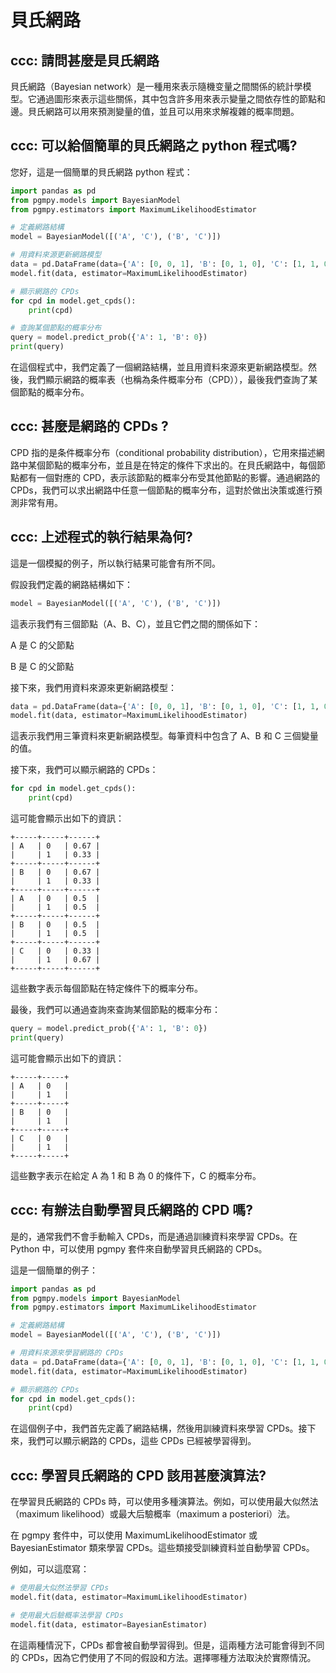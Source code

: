 # 貝氏網路

## ccc: 請問甚麼是貝氏網路

貝氏網路（Bayesian network）是一種用來表示隨機变量之間關係的統計學模型。它通過圖形來表示這些關係，其中包含許多用來表示變量之間依存性的節點和邊。貝氏網路可以用來預測變量的值，並且可以用來求解複雜的概率問題。

## ccc: 可以給個簡單的貝氏網路之 python 程式嗎?

您好，這是一個簡單的貝氏網路 python 程式：

```py
import pandas as pd
from pgmpy.models import BayesianModel
from pgmpy.estimators import MaximumLikelihoodEstimator

# 定義網路結構
model = BayesianModel([('A', 'C'), ('B', 'C')])

# 用資料來源更新網路模型
data = pd.DataFrame(data={'A': [0, 0, 1], 'B': [0, 1, 0], 'C': [1, 1, 0]})
model.fit(data, estimator=MaximumLikelihoodEstimator)

# 顯示網路的 CPDs
for cpd in model.get_cpds():
    print(cpd)

# 查詢某個節點的概率分布
query = model.predict_prob({'A': 1, 'B': 0})
print(query)
```

在這個程式中，我們定義了一個網路結構，並且用資料來源來更新網路模型。然後，我們顯示網路的概率表（也稱為条件概率分布（CPD）），最後我們查詢了某個節點的概率分布。

## ccc: 甚麼是網路的 CPDs ?

CPD 指的是条件概率分布（conditional probability distribution），它用來描述網路中某個節點的概率分布，並且是在特定的條件下求出的。在貝氏網路中，每個節點都有一個對應的 CPD，表示該節點的概率分布受其他節點的影響。通過網路的 CPDs，我們可以求出網路中任意一個節點的概率分布，這對於做出決策或進行預測非常有用。

## ccc: 上述程式的執行結果為何?

這是一個模擬的例子，所以執行結果可能會有所不同。

假設我們定義的網路結構如下：

```py
model = BayesianModel([('A', 'C'), ('B', 'C')])
```

這表示我們有三個節點（A、B、C），並且它們之間的關係如下：

A 是 C 的父節點

B 是 C 的父節點

接下來，我們用資料來源來更新網路模型：

```py
data = pd.DataFrame(data={'A': [0, 0, 1], 'B': [0, 1, 0], 'C': [1, 1, 0]})
model.fit(data, estimator=MaximumLikelihoodEstimator)
```

這表示我們用三筆資料來更新網路模型。每筆資料中包含了 A、B 和 C 三個變量的值。

接下來，我們可以顯示網路的 CPDs：

```py
for cpd in model.get_cpds():
    print(cpd)
```

這可能會顯示出如下的資訊：

```
+-----+-----+------+
| A   | 0   | 0.67 |
|     | 1   | 0.33 |
+-----+-----+------+
| B   | 0   | 0.67 |
|     | 1   | 0.33 |
+-----+-----+------+
| A   | 0   | 0.5  |
|     | 1   | 0.5  |
+-----+-----+------+
| B   | 0   | 0.5  |
|     | 1   | 0.5  |
+-----+-----+------+
| C   | 0   | 0.33 |
|     | 1   | 0.67 |
+-----+-----+------+
```

這些數字表示每個節點在特定條件下的概率分布。

最後，我們可以通過查詢來查詢某個節點的概率分布：

```py
query = model.predict_prob({'A': 1, 'B': 0})
print(query)
```

這可能會顯示出如下的資訊：

```
+-----+-----+
| A   | 0   |
|     | 1   |
+-----+-----+
| B   | 0   |
|     | 1   |
+-----+-----+
| C   | 0   |
|     | 1   |
+-----+-----+
```

這些數字表示在給定 A 為 1 和 B 為 0 的條件下，C 的概率分布。


## ccc: 有辦法自動學習貝氏網路的 CPD 嗎?

是的，通常我們不會手動輸入 CPDs，而是通過訓練資料來學習 CPDs。在 Python 中，可以使用 pgmpy 套件來自動學習貝氏網路的 CPDs。

這是一個簡單的例子：

```py
import pandas as pd
from pgmpy.models import BayesianModel
from pgmpy.estimators import MaximumLikelihoodEstimator

# 定義網路結構
model = BayesianModel([('A', 'C'), ('B', 'C')])

# 用資料來源來學習網路的 CPDs
data = pd.DataFrame(data={'A': [0, 0, 1], 'B': [0, 1, 0], 'C': [1, 1, 0]})
model.fit(data, estimator=MaximumLikelihoodEstimator)

# 顯示網路的 CPDs
for cpd in model.get_cpds():
    print(cpd)
```

在這個例子中，我們首先定義了網路結構，然後用訓練資料來學習 CPDs。接下來，我們可以顯示網路的 CPDs，這些 CPDs 已經被學習得到。

## ccc: 學習貝氏網路的 CPD 該用甚麼演算法?

在學習貝氏網路的 CPDs 時，可以使用多種演算法。例如，可以使用最大似然法（maximum likelihood）或最大后驗概率（maximum a posteriori）法。

在 pgmpy 套件中，可以使用 MaximumLikelihoodEstimator 或 BayesianEstimator 類來學習 CPDs。這些類接受訓練資料並自動學習 CPDs。

例如，可以這麼寫：

```py
# 使用最大似然法學習 CPDs
model.fit(data, estimator=MaximumLikelihoodEstimator)

# 使用最大后驗概率法學習 CPDs
model.fit(data, estimator=BayesianEstimator)
```

在這兩種情況下，CPDs 都會被自動學習得到。但是，這兩種方法可能會得到不同的 CPDs，因為它們使用了不同的假設和方法。選擇哪種方法取決於實際情況。

